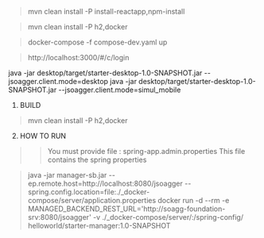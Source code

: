 

> mvn clean install -P install-reactapp,npm-install

> mvn clean install -P h2,docker

> docker-compose -f compose-dev.yaml up

> http://localhost:3000/#/c/login


java -jar desktop/target/starter-desktop-1.0-SNAPSHOT.jar --jsoagger.client.mode=desktop
java -jar desktop/target/starter-desktop-1.0-SNAPSHOT.jar --jsoagger.client.mode=simul_mobile



1. BUILD
> mvn clean install -P h2,docker

2. HOW TO RUN
>> You must provide file : spring-app.admin.properties
>> This file contains the spring properties

> java -jar manager-sb.jar --ep.remote.host=http://localhost:8080/jsoagger --spring.config.location=file:./_docker-compose/server/application.properties
> docker run -d --rm -e MANAGED_BACKEND_REST_URL='http://soagg-foundation-srv:8080/jsoagger' -v ./_docker-compose/server/:/spring-config/ helloworld/starter-manager:1.0-SNAPSHOT
